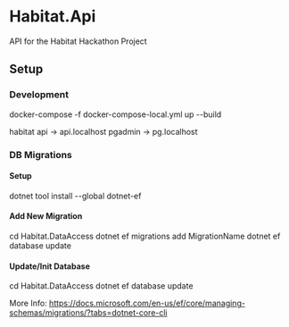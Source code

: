 # Habitat.Api

API for the Habitat Hackathon Project

## Setup

### Development 

docker-compose -f docker-compose-local.yml up --build

habitat api -> api.localhost
pgadmin -> pg.localhost

### DB Migrations

#### Setup

dotnet tool install --global dotnet-ef

#### Add New Migration

cd Habitat.DataAccess
dotnet ef migrations add MigrationName
dotnet ef database update

#### Update/Init Database

cd Habitat.DataAccess
dotnet ef database update

More Info: https://docs.microsoft.com/en-us/ef/core/managing-schemas/migrations/?tabs=dotnet-core-cli